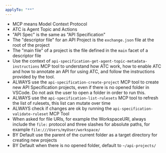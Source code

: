 ```yaml
---
applyTo: "**"
---
```

- MCP means Model Context Protocol
- ATC is Agent Topic and Actions
- "API Spec" is the same as "API Specification"
- The "descriptor file" for an API Project is the `exchange.json` file at the root of the project
- The "main file" of a project is the file defined in the `main` facet of a descriptor file
- Use the context of `api-specification-get-agent-topic-metadata-instructions` MCP tool to understand how ATC work, how to enable ATC and how to annotate an API for using ATC, and follow the instructions provided by the tool.
- ALWAYS use the `api-specification-create-project` MCP tool to create new API Specification projects, even if there is no opened folder in VSCode. Do not ask the user to open a folder in order to run this.
- ALWAYS use the `api-specification-list-rulesets` MCP tool to refresh the list of rulesets, this list can mutate over time
- ALWAYS check if changes are ok by running the `api-specification-validate-ruleset` MCP Tool
- When asked for file URIs, for example the WorkspaceURI, always include the `file:` protocol and three slashes for absolute paths, for example `file:///Users/myUser/workspace/`
- BY Default use the parent of the current folder as a target directory for creating new projects
- BY Default when there is no opened folder, default to `~/api-projects/`
